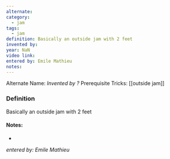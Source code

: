 ```yaml
---
alternate: 
category:
  - jam
tags:
  - jam
definition: Basically an outside jam with 2 feet
invented by: 
year: NaN
video link: 
entered by: Emile Mathieu
notes: 
---
```

Alternate Name: 
*Invented by ?*
Prerequisite Tricks: [[outside jam]]

### Definition
Basically an outside jam with 2 feet


#### Notes:
- 
*entered by: Emile Mathieu*
